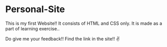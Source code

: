 # Personal-Site
This is my first Website!! It consists of HTML and CSS only. It is made as a part of learning exercise..

Do give me your feedback!! Find the link in the site!! ✌️
